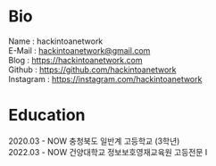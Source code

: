 # Bio

Name : hackintoanetwork<br>
E-Mail : hackintoanetwork@gmail.com<br>
Blog : https://hackintoanetwork.com<br>
Github : https://github.com/hackintoanetwork<br>
Instagram : https://instagram.com/hackintoanetwork<br>
 
 

# Education

2020.03 - NOW  충청북도 일반계 고등학교 (3학년)<br>
2022.03 - NOW  건양대학교 정보보호영재교육원 고등전문 I<br>
 
